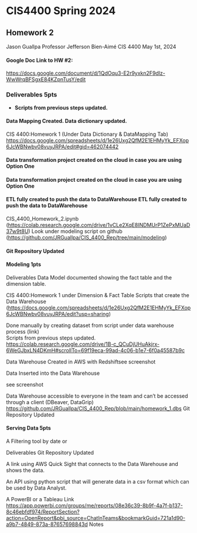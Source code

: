 # CIS4400 Spring 2024
## Homework 2


Jason Guallpa
Professor Jefferson Bien-Aimé
CIS 4400
May 1st, 2024

#### Google Doc Link to HW #2: 
https://docs.google.com/document/d/1QdOqu3-E2r9yxkn2F9dlz-WwWrqBFSgxE84KZpnTusY/edit

### Deliverables  5pts
- **Scripts from previous steps updated.**
#### Data Mapping Created. Data dictionary updated.
CIS 4400:Homework 1 (Under Data Dictionary & DataMapping Tab) https://docs.google.com/spreadsheets/d/1e26Uxg2QfM2E1EHMyYk_EFXop6JcWBNwbv08vuyJRPA/edit#gid=462074442 

#### Data transformation project created on the cloud in case you are using Option One

#### Data transformation project created on the cloud in case you are using Option One 

#### ETL fully created to push the data to DataWarehouse ETL fully created to push the data to DataWarehouse
CIS_4400_Homework_2.ipynb (https://colab.research.google.com/drive/1vCLe2XqE8INDMUrP1ZePxMUaD37w9t8U)
Look under modeling script on github
(https://github.com/JRGuallpa/CIS_4400_Rep/tree/main/modeling)
#### Git Repository Updated

#### Modeling 1pts
Deliverables 
Data Model documented showing the fact table and the dimension table.

CIS 4400:Homework 1 under Dimension & Fact Table 
Scripts that create the Data Warehouse (https://docs.google.com/spreadsheets/d/1e26Uxg2QfM2E1EHMyYk_EFXop6JcWBNwbv08vuyJRPA/edit?usp=sharing)

Done manually by creating dataset from script under data warehouse process (link)  
Scripts from previous steps updated.
https://colab.research.google.com/drive/1B-c_QCuDjUHuAkjrx-6WeGJbxLN4DKmH#scrollTo=69f19eca-99ad-4c06-b1e7-6f0a45587b9c 

Data Warehouse Created in AWS with Redshiftsee screenshot

Data Inserted into the Data Warehouse

see screenshot

Data Warehouse accessible to everyone in the team and can’t be accessed through a client (DBeaver, DataGrip)
https://github.com/JRGuallpa/CIS_4400_Rep/blob/main/homework_1.dbs 
Git Repository Updated


#### Serving Data 5pts

A Filtering tool by date or 

Deliverables
Git Repository Updated


A link using AWS Quick Sight that connects to the Data Warehouse and shows the data.

An API using python script that will generate data in a csv format which can be used by Data Analyst. 

A PowerBI or a Tableau Link
https://app.powerbi.com/groups/me/reports/08e36c39-8b9f-4a7f-b137-8c46ebfdf974/ReportSection?action=OpenReport&pbi_source=ChatInTeams&bookmarkGuid=721a1d90-a9b7-4849-873a-87657698843d 
Notes 

